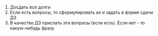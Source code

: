 1. Досдать все долги
2. Если есть вопросы, то сформулировать их и задать в форме сдачи ДЗ
3. В качестве ДЗ прислать эти вопросы (если есть). Если нет - то какую-нибудь фразу
